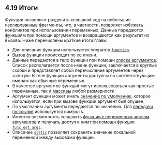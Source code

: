 ## 4.19 Итоги
Функции позволяют разделить сплошной код на небольшие изолированные
фрагменты, что, в частности, позволяет избежать конфликтов при 
использовании переменных. Данные передаются функциям при помощи аргументов и возвращаются как результат их вызова. Ниже перечислены краткие итоги главы:  
+ Для описания функции используется оператор [`function`](4.1_sozdanie-funkcii.md).
+ [Вызов функции](4.1_sozdanie-funkcii.md) происходит по ее имени.
+ Данные передаются в тело функции при помощи [списка аргументов](4.2_peredacha-dannyh-v-funkciyu.md). 
Список располагается после имени функции, заключается в круглые скобки
и представляет собой перечисление аргументов через запятую. В теле 
функции аргументы доступны по соответствующим именам как обычные
переменные.
+ В качестве аргументов функций могут использоваться как простые 
переменные, так и [массивы](4.3_peredacha-massivov-v-funkciyu.md) любой размерности.
+ Аргумент функции может иметь [значение по умолчанию](4.4_znacheniya-argumentov-po-umolchaniyu.md), которое 
используется, если при вызове функции аргумент был опущен.
+ По умолчанию аргументы передаются по значению. Для [передачи по 
ссылке](4.5_peredacha-argumenta-po-ssylke.md) используется символ `&`.
+ Имеется возможность создавать [функции с переменным числом 
аргументов](4.6_funkcii-s-peremennym-kolichestvom-argumentov.md) и получать доступ к ним при помощи функции [`func_get_args`](https://www.php.net/manual/ru/function.func-get-args.php).
+ Описание [`static`](4.13_staticheskie-peremennye.md) позволяет сохранять значение локальной переменной 
между вызовами функции.